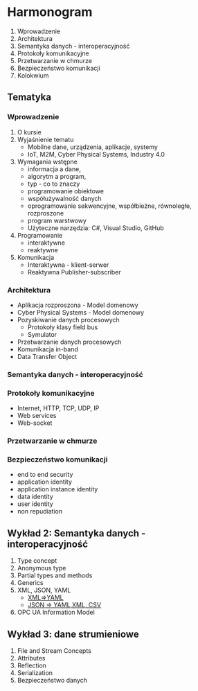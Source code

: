 # Harmonogram

1. Wprowadzenie
1. Architektura
1. Semantyka danych - interoperacyjność
1. Protokoły komunikacyjne
1. Przetwarzanie w chmurze
1. Bezpieczeństwo komunikacji
1. Kolokwium

## Tematyka

### Wprowadzenie

1. O kursie
1. Wyjaśnienie tematu
   - Mobilne dane, urządzenia, aplikacje, systemy
   - IoT, M2M, Cyber Physical Systems, Industry 4.0
1. Wymagania wstępne
   - informacja a dane,
   - algorytm a program,
   - typ - co to znaczy
   - programowanie obiektowe
   - współużywalność danych
   - oprogramowanie sekwencyjne, współbieżne, równoległe, rozproszone
   - program warstwowy
   - Użyteczne narzędzia: C#, Visual Studio, GitHub
1. Programowanie
   - interaktywne
   - reaktywne
1. Komunikacja
   - Interaktywna - klient-serwer
   - Reaktywna Publisher-subscriber

### Architektura

- Aplikacja rozproszona - Model domenowy
- Cyber Physical Systems - Model domenowy
- Pozyskiwanie danych procesowych
  - Protokoły klasy field bus
  - Symulator
- Przetwarzanie danych procesowych
- Komunikacja in-band
- Data Transfer Object

### Semantyka danych - interoperacyjność

### Protokoły komunikacyjne

- Internet, HTTP, TCP, UDP, IP
- Web services
- Web-socket

### Przetwarzanie w chmurze

### Bezpieczeństwo komunikacji

- end to end security
- application identity
- application instance identity
- data identity
- user identity
- non repudiation

## Wykład 2: Semantyka danych - interoperacyjność

1. Type concept
1. Anonymous type
1. Partial types and methods
1. Generics
1. XML, JSON, YAML
   - [XML=>YAML](https://codebeautify.org/xml-to-yaml#)
   - [JSON => YAML,XML, CSV](https://jsonformatter.org/)  
1. OPC UA Information Model

## Wykład 3: dane strumieniowe

1. File and Stream Concepts
1. Attributes
1. Reflection
1. Serialization
1. Bezpieczeństwo danych
